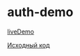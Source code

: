 # auth-demo
[liveDemo](https://vglinka.github.io/auth-demo)

[Исходный код](https://vglinka.github.io/auth-code)
